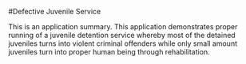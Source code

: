 #Defective Juvenile Service

This is an application summary. This application demonstrates proper running of a juvenile detention service whereby most of the detained juveniles turns into violent criminal offenders while only small amount juveniles turn into proper human being through rehabilitation.

